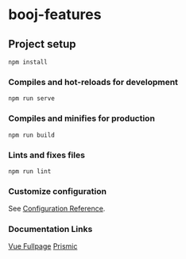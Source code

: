 # booj-features

## Project setup
```
npm install
```

### Compiles and hot-reloads for development
```
npm run serve
```

### Compiles and minifies for production
```
npm run build
```

### Lints and fixes files
```
npm run lint
```

### Customize configuration
See [Configuration Reference](https://cli.vuejs.org/config/).

### Documentation Links
[Vue Fullpage](https://github.com/alvarotrigo/vue-fullpage.js)
[Prismic](https://prismic.io/docs/vuejs/getting-started/integrating-with-existing-project-esm)
